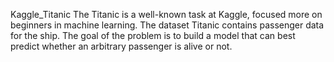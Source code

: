 Kaggle_Titanic
The Titanic is a well-known task at Kaggle, focused more on beginners in machine learning. The dataset Titanic contains passenger data for the ship. The goal of the problem is to build a model that can best predict whether an arbitrary passenger is alive or not.
